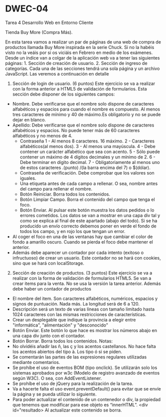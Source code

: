 # DWEC-04
Tarea 4 Desarrollo Web en Entorno Cliente

Tienda Buy More (Compra Más).

En esta tarea vamos a realizar un par de páginas de una web de compra de productos llamada Buy More inspirada en la serie Chuck. Si no la habéis visto no la veáis por si os viciáis en Febrero en medio de los exámenes.
Desde un índice van a colgar de la aplicación web va a tener las siguientes páginas:
    1. Sección de creación de usuario.
    2. Sección de ingreso de categorías.
Cada una de las secciones tendrá una sola página y un archivo JavaScript. Las veremos a continuación en detalle

1. Sección de login de usuario. (6 puntos)
Este ejercicio se va a realizar con la forma anterior a HTML5 de validación de formularios. Esta sección debe disponer de los siguientes campos:
- Nombre. Debe verificarse que el nombre solo dispone de caracteres alfabéticos y espacios para cuando el nombre es compuesto. Al menos tres caracteres de mínimo y 40 de máximo.Es obligatorio y no se puede dejar en blanco.
- Apellido: Debe verificarse que el nombre solo dispone de caracteres alfabéticos y espacios. No puede tener más de 60 caracteres alfabéticos y no menos de 4.
    * Contraseña
        1 - Al menos 8 caracteres. 16 máximo.
        2 - Caracteres alfabéticos(al menos dos).
        3 - Al menos una mayúscula.
        4 - Debe contener un carácter alfabético que sea con acento.
        5 - Sólo puede contener un máximo de 4 dígitos decimales y un mínimo de 2.
        6 - Debe terminar en dígito decimal.
        7 - Obligatoriamente al menos uno de estos caracteres .(punto) /(la barra encima del 7) o $(dólar). 
    * Contraseña de verificación. Debe comprobar que los valores son iguales.
    * Una etiqueta antes de cada campo a rellenar. O sea, nombre antes del campo para rellenar el nombre.
    * Botón Reiniciar. Borra todos los contenidos.
    * Botón Limpiar Campo. Borra el contenido del campo que tenga el foco.
    * Botón Enviar. Al pulsar este botón muestra los datos pedidos o lo errores cometidos. Los datos se van a mostrar en una capa div tal y como se explica al final de este apartado (abajo del todo). Si se ha producido un envío correcto debemos poner en verde el fondo de todos los campo, y en rojo los que tengan un error.
- Al coger el foco en una de las ventanas hay que cambiar el color de fondo a amarillo oscuro. Cuando se pierda el foco debe mantener el anterior.
- Además debe aparecer un contador por cada intento (exitoso o infructuoso) de crear un usuario. Este contador no se hará con cookies, sino que se hará con localStorage.
2. Sección de creación de productos. (3 puntos)
Este ejercicio se va a realizar con la forma de validación de formularios HTML5. Se van a crear items para la venta. No se usa la versión la tarea anterior. Además debe haber un contador de productos
- El nombre del item. Son caracteres alfabéticos, numéricos, espacios y signos de puntuación. Nada más. La longitud será de 6 a 120.
- Descripción será un texto de varias líneas con tamaño limitado hasta 1024 caracteres con las mismas restricciones de características.
- Crear un desplegable que indique la provincia a elegir entre "informática", "alimentación" y "desconocido"
- Botón Enviar. Este botón lo que hace es mostrar los números abajo en una capa div junto con el contador.
- Botón Borrar. Borra todos los contenidos.
Notas:
- No olvidéis añadir las ñ, las ç y los acentos castellanos. No hace falta los acentos abiertos del tipo à. Los tipo ó si se piden.
- Se comentarán las partes de las expresiones regulares utilizadas mediante comentarios.
- Se prohíbe el uso de eventos BOM (tipo onclick). Se utilizarán solo los sistemas aprobados por w3c (Modelo de registro avanzado de eventos según W3C). O sea, con AddEventListener.
- Se prohíbe el uso de jQuery para la realización de la tarea.
- Va a hacerte falta el uso event.preventDefault() para evitar que se envíe la página y se pueda utilizar lo siguiente.
- Para poder actualizar el contenido de un contenedor o div, la propiedad que tenemos que modificar para ese objeto es “innerHTML”.
      <div id="resultado>
       Al actualizar este contenido se borra.</div>
      
<script>
       document.getElementById("resultado").innerHTML="Aquí pones el código que quieres que aparezca en la capa resultado";
      </script>
